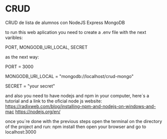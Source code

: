 # CRUD
CRUD de lista de alumnos con NodeJS Express MongoDB


to run this web aplication you need to create a .env file with the next varibles:

PORT, MONGODB_URI_LOCAL, SECRET

as the next way:

PORT = 3000

MONGODB_URI_LOCAL = "mongodb://localhost/crud-mongo"

SECRET = "your secret"


and also you need to have nodejs and npm in your computer, here´s a tutorial and a link to the oficial node js website:
https://radixweb.com/blog/installing-npm-and-nodejs-on-windows-and-mac
https://nodejs.org/en/

once you´re done with the previous steps open the terminal on the directory of the project and run: npm install
then open your browser and go to localhost:3000 
